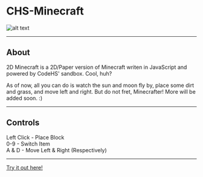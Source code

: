 # CHS-Minecraft

![alt text](https://image.ibb.co/hDXnSf/mc.png "Pretty sun, don't ya think?")

---

## About
2D Minecraft is a 2D/Paper version of Minecraft writen in JavaScript and powered by CodeHS' sandbox. Cool, huh?
<br>

As of now, all you can do is watch the sun and moon fly by, place some dirt and grass, and move left and right. But do not fret, Minecrafter! More will be added soon. :)

---

## Controls
Left Click - Place Block 
<br>
0-9 - Switch Item 
<br>
A & D - Move Left & Right (Respectively)

---

[Try it out here!](http://ibowling.codehs.me/projects/2d-minecraft/index.html "2D Minecraft - Ian Bowling")
